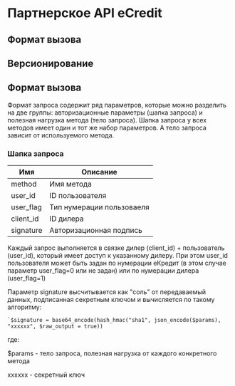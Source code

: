 # Партнерское API eCredit

## Формат вызова

## Версионирование

## Формат вызова

Формат запроса содержит ряд параметров, которые можно разделить на две группы: авторизационные параметры (шапка запроса) и полезная нагрузка метода (тело запроса). Шапка запроса у всех методов имеет один и тот же набор параметров. А тело запроса зависит от используемого метода.

### Шапка запроса

Имя | Описание
--- | ---
method | Имя метода
user_id | ID пользователя
user_flag | Тип нумерации пользоваеля
client_id | ID дилера
signature | Авторизационная подпись

Каждый запрос выполняется в связке дилер (client_id) + пользователь (user_id), который имеет доступ к указанному дилеру. При этом user_id пользователя может быть задан по нумерации еКредит (в этом случае параметр user_flag=0 или не задан) или по нумерации дилера (user_flag=1)

Параметр signature высчитывается как "соль" от передаваемый данных, подписанная секретным ключом и вычисляется по такому алгоритму:

```
`$signature = base64_encode(hash_hmac("sha1", json_encode($params), "xxxxxx", $raw_output = true))
```
где: 

$params - тело запроса, полезная нагрузка от каждого конкретного метода

xxxxxx - секретный ключ
